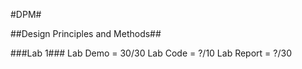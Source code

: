 #DPM#

##Design Principles and Methods##

###Lab 1###
Lab Demo = 30/30
Lab Code = ?/10
Lab Report = ?/30

